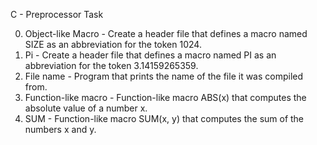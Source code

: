C - Preprocessor Task

0. Object-like Macro - Create a header file that defines a macro named SIZE as an abbreviation for the token 1024.
1. Pi - Create a header file that defines a macro named PI as an abbreviation for the token 3.14159265359.
2. File name - Program that prints the name of the file it was compiled from.
3. Function-like macro - Function-like macro ABS(x) that computes the absolute value of a number x.
4. SUM - Function-like macro SUM(x, y) that computes the sum of the numbers x and y.
